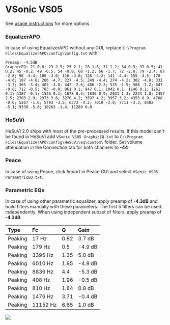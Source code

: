 # VSonic VS05
See [usage instructions](https://github.com/jaakkopasanen/AutoEq#usage) for more options.

### EqualizerAPO
In case of using EqualizerAPO without any GUI, replace `C:\Program Files\EqualizerAPO\config\config.txt`
with:
```
Preamp: -4.5dB
GraphicEQ: 21 0.0; 23 2.5; 25 2.1; 28 1.6; 31 1.2; 34 0.9; 37 0.5; 41 0.2; 45 -0.2; 49 -0.5; 54 -0.8; 60 -1.2; 66 -1.7; 72 -2.0; 79 -2.4; 87 -2.8; 96 -3.4; 106 -3.6; 116 -3.8; 128 -4.2; 141 -4.4; 155 -4.5; 170 -4.6; 187 -4.6; 206 -4.7; 227 -4.5; 249 -4.4; 274 -4.2; 302 -4.0; 332 -3.7; 365 -3.4; 402 -3.0; 442 -2.6; 486 -2.3; 535 -1.9; 588 -1.2; 647 -0.8; 712 -0.5; 783 -0.0; 861 0.1; 947 0.1; 1042 0.1; 1146 0.1; 1261 0.1; 1387 -0.1; 1526 0.1; 1678 0.4; 1846 0.9; 2031 1.3; 2234 1.8; 2457 2.5; 2703 2.9; 2973 3.6; 3270 4.2; 3597 4.2; 3957 3.2; 4353 0.9; 4788 -0.6; 5267 -1.6; 5793 -3.5; 6373 -4.2; 7010 -3.0; 7711 -3.3; 8482 -5.1; 9330 -5.0; 10263 -1.4; 11289 0.0
```

### HeSuVi
HeSuVi 2.0 ships with most of the pre-processed results. If this model can't be found in HeSuVi add
`VSonic VS05 GraphicEQ.txt` to `C:\Program Files\EqualizerAPO\config\HeSuVi\eq\custom\` folder.
Set volume attenuation in the Connection tab for both channels to **-44**

### Peace
In case of using Peace, click *Import* in Peace GUI and select `VSonic VS05 ParametricEQ.txt`.

### Parametric EQs
In case of using other parametric equalizer, apply preamp of **-4.3dB** and build filters manually
with these parameters. The first 5 filters can be used independently.
When using independent subset of filters, apply preamp of **-4.3dB**.

| Type    | Fc       |    Q | Gain    |
|:--------|:---------|:-----|:--------|
| Peaking | 17 Hz    | 0.82 | 3.7 dB  |
| Peaking | 179 Hz   | 0.5  | -4.9 dB |
| Peaking | 3395 Hz  | 1.35 | 5.0 dB  |
| Peaking | 6010 Hz  | 1.95 | -4.9 dB |
| Peaking | 8836 Hz  | 4.4  | -5.3 dB |
| Peaking | 408 Hz   | 1.96 | -0.5 dB |
| Peaking | 810 Hz   | 1.84 | 0.8 dB  |
| Peaking | 1476 Hz  | 3.71 | -0.4 dB |
| Peaking | 11152 Hz | 6.65 | 1.0 dB  |

![](https://raw.githubusercontent.com/jaakkopasanen/AutoEq/master/results/innerfidelity/sbaf-serious/VSonic%20VS05/VSonic%20VS05.png)